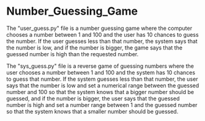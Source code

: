 # Number_Guessing_Game

The "user_guess.py" file is a number guessing game where the computer chooses a number between 1 and 100 and the user has 10 chances to guess the number. If the user guesses less than that number, the system says that the number is low, and if the number is bigger, the game says that the guessed number is high than the requested number.


The "sys_guess.py" file is a reverse game of guessing numbers where the user chooses a number between 1 and 100 and the system has 10 chances to guess that number. If the system guesses less than that number, the user says that the number is low and set a numerical range between the guessed number and 100 so that the system knows that a bigger number should be guessed, and if the number is bigger, the user says that the guessed number is high and set a number range between 1 and the guessed number so that the system knows that a smaller number should be guessed.

